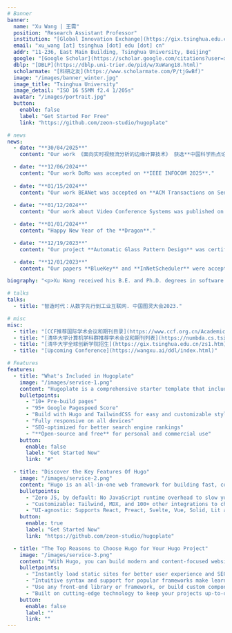 ```yaml
---
# Banner
banner:
  name: "Xu Wang | 王需"
  position: "Research Assistant Professor"
  institution: "[Global Innovation Exchange](https://gix.tsinghua.edu.cn/), Tsinghua University"
  email: "xu_wang [at] tsinghua [dot] edu [dot] cn"
  addr: "11-236, East Main Building, Tsinghua University, Beijing"
  google: "[Google Scholar](https://scholar.google.com/citations?user=xxYiqkIAAAAJ)"
  dblp: "[DBLP](https://dblp.uni-trier.de/pid/w/XuWang18.html)"
  scholarmate: "[科研之友](https://www.scholarmate.com/P/tjGwBf)"
  image: "/images/banner_winter.jpg"
  image_title: "Tsinghua University"
  image_detail: "ISO 16 55MM f2.4 1/205s"
  avatar: "/images/portrait.jpg"
  button:
    enable: false
    label: "Get Started For Free"
    link: "https://github.com/zeon-studio/hugoplate"

# news
news:
  - date: "**30/04/2025**"
    content: "Our work 《面向实时视频流分析的边缘计算技术》 获选**中国科学热点论文奖**."

  - date: "**12/06/2024**"
    content: "Our work DoMo was accepted on **IEEE INFOCOM 2025**."
  
  - date: "**01/15/2024**"
    content: "Our work BEANet was accepted on **ACM Transactions on Sensor Networks**."
  
  - date: "**01/12/2024**"
    content: "Our work about Video Conference Systems was published on **IEEE Transactions on Consumer Electronics**."

  - date: "**01/01/2024**"
    content: "Happy New Year of the **Dragon**."

  - date: "**12/19/2023**"
    content: "Our project **Automatic Glass Pattern Design** was certified by **Chinese Institute of Electronics**."

  - date: "**12/01/2023**"
    content: "Our papers **BlueKey** and **InNetScheduler** were accepted by **IEEE INFOCOM 2024**."

biography: "<p>Xu Wang received his B.E. and Ph.D. degrees in software engineering from Tsinghua University, Beijing, in 2015 and 2020, respectively. He is a research assistant professor at the Global Innovation Exchange, Tsinghua University, Beijing. He is a member of CCF, ACM, and IEEE. His research interests include the Industrial Internet, Edge Computing, and Internet of Things.</p><p>He is also cooperating with Fuyao Group for digital intelligence manufacturing.</p>"

# talks
talks:
  - title: "智造时代：从数字先行到工业互联网. 中国图灵大会2023."

# misc
misc:
  - title: "[CCF推荐国际学术会议和期刊目录](https://www.ccf.org.cn/Academic_Evaluation/CN/)"
  - title: "[清华大学计算机学科群推荐学术会议和期刊列表](https://numbda.cs.tsinghua.edu.cn/~yuwj/TH-CPL.pdf)"
  - title: "[清华大学全球创新学院招生](https://gix.tsinghua.edu.cn/zs1.htm)"
  - title: "[Upcoming Conference](https://wangxu.ai/ddl/index.html)"

# Features
features:
  - title: "What's Included in Hugoplate"
    image: "/images/service-1.png"
    content: "Hugoplate is a comprehensive starter template that includes everything you need to get started with your Hugo project. What's Included in Hugoplate"
    bulletpoints:
      - "10+ Pre-build pages"
      - "95+ Google Pagespeed Score"
      - "Build with Hugo and TailwindCSS for easy and customizable styling"
      - "Fully responsive on all devices"
      - "SEO-optimized for better search engine rankings"
      - "**Open-source and free** for personal and commercial use"
    button:
      enable: false
      label: "Get Started Now"
      link: "#"

  - title: "Discover the Key Features Of Hugo"
    image: "/images/service-2.png"
    content: "Hugo is an all-in-one web framework for building fast, content-focused websites. It offers a range of exciting features for developers and website creators. Some of the key features are:"
    bulletpoints:
      - "Zero JS, by default: No JavaScript runtime overhead to slow you down."
      - "Customizable: Tailwind, MDX, and 100+ other integrations to choose from."
      - "UI-agnostic: Supports React, Preact, Svelte, Vue, Solid, Lit and more."
    button:
      enable: true
      label: "Get Started Now"
      link: "https://github.com/zeon-studio/hugoplate"

  - title: "The Top Reasons to Choose Hugo for Your Hugo Project"
    image: "/images/service-3.png"
    content: "With Hugo, you can build modern and content-focused websites without sacrificing performance or ease of use."
    bulletpoints:
      - "Instantly load static sites for better user experience and SEO."
      - "Intuitive syntax and support for popular frameworks make learning and using Hugo a breeze."
      - "Use any front-end library or framework, or build custom components, for any project size."
      - "Built on cutting-edge technology to keep your projects up-to-date with the latest web standards."
    button:
      enable: false
      label: ""
      link: ""
---
```

